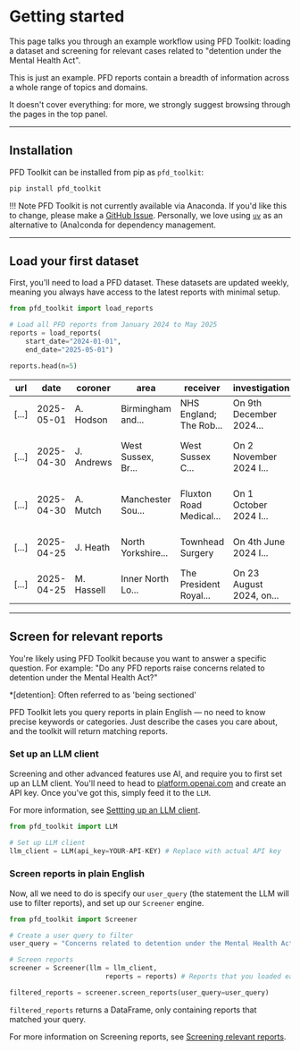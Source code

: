 # Getting started

This page talks you through an example workflow using PFD Toolkit: loading a dataset and screening for relevant cases related to "detention under the Mental Health Act". 

This is just an example. PFD reports contain a breadth of information across a whole range of topics and domains.

It doesn't cover everything: for more, we strongly suggest browsing through the pages in the top panel.

---

## Installation

PFD Toolkit can be installed from pip as `pfd_toolkit`:

```bash
pip install pfd_toolkit
```

!!! Note
    PFD Toolkit is not currently available via Anaconda. If you'd like this to change, please make a [GitHub Issue](https://github.com/Sam-Osian/PFD-toolkit/issues). Personally, we love using [`uv`](https://docs.astral.sh/uv/concepts/projects/dependencies/) as an alternative to (Ana)conda for dependency management.

---

## Load your first dataset

First, you'll need to load a PFD dataset. These datasets are updated weekly, meaning you always have access to the latest reports with minimal setup.

```py
from pfd_toolkit import load_reports

# Load all PFD reports from January 2024 to May 2025
reports = load_reports(
    start_date="2024-01-01",
    end_date="2025-05-01")

reports.head(n=5)
```


| url                        | date       | coroner    | area                        | receiver                | investigation           | circumstances                 | concerns                   |
|----------------------------|------------|------------|-----------------------------|-------------------------|-------------------------|-------------------------------|----------------------------|
| [...]            | 2025-05-01 | A. Hodson  | Birmingham and...    | NHS England; The Rob... | On 9th December 2024... | At 10.45am on 23rd November...| To The Robert Jones... |
| [...]           | 2025-04-30 | J. Andrews | West Sussex, Br...| West Sussex C... | On 2 November 2024 I... | They drove their car into...   | The inquest was told t...  |
| [...]            | 2025-04-30 | A. Mutch   | Manchester Sou...            | Fluxton Road Medical... | On 1 October 2024 I...  | They were prescribed long...   | The inquest heard evide... |
| [...]            | 2025-04-25 | J. Heath   | North Yorkshire...   | Townhead Surgery        | On 4th June 2024 I...   | On 15 March 2024, Richar...    | When a referral docume...  |
| [...]            | 2025-04-25 | M. Hassell | Inner North Lo...          | The President Royal...  | On 23 August 2024, on...| They were a big baby and...    | With the benefit of a m... |


---

## Screen for relevant reports

You're likely using PFD Toolkit because you want to answer a specific question. For example: "Do any PFD reports raise concerns related to detention under the Mental Health Act?"

*[detention]: Often referred to as 'being sectioned'

PFD Toolkit lets you query reports in plain English — no need to know precise keywords or categories. Just describe the cases you care about, and the toolkit will return matching reports.

### Set up an LLM client

Screening and other advanced features use AI, and require you to first set up an LLM client. You'll need to head to [platform.openai.com](https://platform.openai.com/docs/overview) and create an API key. Once you've got this, simply feed it to the `LLM`.

For more information, see [Settting up an LLM client](../llm_setup.md).

```python
from pfd_toolkit import LLM

# Set up LLM client
llm_client = LLM(api_key=YOUR-API-KEY) # Replace with actual API key
```

### Screen reports in plain English

Now, all we need to do is specify our `user_query` (the statement the LLM will use to filter reports), and set up our `Screener` engine.


```python
from pfd_toolkit import Screener

# Create a user query to filter
user_query = "Concerns related to detention under the Mental Health Act **only**"

# Screen reports
screener = Screener(llm = llm_client,
                        reports = reports) # Reports that you loaded earlier

filtered_reports = screener.screen_reports(user_query=user_query)
```

`filtered_reports` returns a DataFrame, only containing reports that matched your query.


For more information on Screening reports, see [Screening relevant reports](../screener/index.md).



